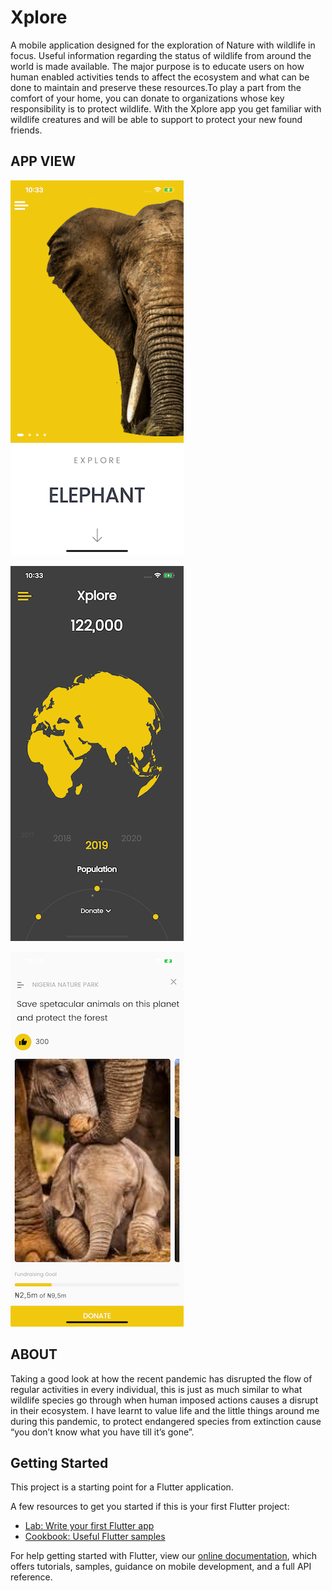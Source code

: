 # Xplore
A mobile application designed for the exploration of Nature with wildlife in focus. Useful information regarding the status of wildlife from around the world is made available. The major purpose is to educate users on how human enabled activities tends to affect the ecosystem and what can be done to maintain and preserve these resources.To play a part from the comfort of your home, you can donate to organizations whose key responsibility is to protect wildlife. With the Xplore app you get familiar with wildlife creatures and will be able to support to protect your new found friends.

## APP VIEW
![A](demo/A.PNG)

![B](demo/B.PNG)

![C](demo/C.PNG)

## ABOUT
Taking a good look at how the recent pandemic has disrupted the flow of regular activities in every individual, this is just as much similar to what wildlife species go through when human imposed actions causes a disrupt in their ecosystem. I have learnt to value life and the little things around me during this pandemic, to protect endangered species from extinction cause “you don’t know what you have till it’s gone”.

## Getting Started

This project is a starting point for a Flutter application.

A few resources to get you started if this is your first Flutter project:

- [Lab: Write your first Flutter app](https://flutter.dev/docs/get-started/codelab)
- [Cookbook: Useful Flutter samples](https://flutter.dev/docs/cookbook)

For help getting started with Flutter, view our
[online documentation](https://flutter.dev/docs), which offers tutorials,
samples, guidance on mobile development, and a full API reference.
